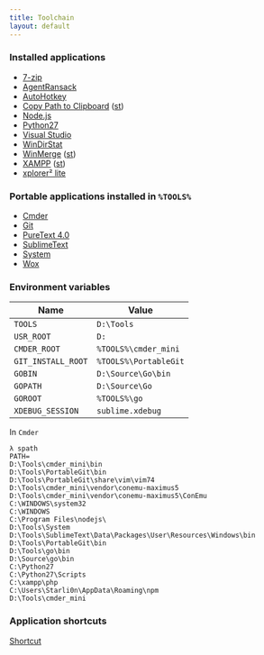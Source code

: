 ```yaml
---
title: Toolchain
layout: default
---
```


### Installed applications

* [7-zip](http://www.7-zip.org)
* [AgentRansack](https://www.mythicsoft.com/agentransack)
* [AutoHotkey](https://autohotkey.com)
* [Copy Path to Clipboard](http://stefan.bertels.org/en/clipboardpath) ([st](https://github.com/Starli0n/SublimeUser#add-copy-path-to-clipboard-feature-to-the-right-click-context-menu))
* [Node.js](https://nodejs.org)
* [Python27](https://www.python.org)
* [Visual Studio](VisualStudio)
* [WinDirStat](https://windirstat.info)
* [WinMerge](http://winmerge.org) ([st](https://github.com/Starli0n/SublimeUser#configure-filediff-command-1))
* [XAMPP](https://www.apachefriends.org) ([st](https://github.com/Starli0n/SublimeUser#win-install-xdebug-with-xampp))
* [xplorer² lite](http://zabkat.com/x2lite.htm)


### Portable applications installed in `%TOOLS%`

* [Cmder](Cmder)
* [Git](https://git-scm.com)
* [PureText 4.0](http://stevemiller.net/puretext)
* [SublimeText](https://github.com/Starli0n/SublimeUser)
* [System](System)
* [Wox](Wox)


### Environment variables

Name | Value
-----|-------
`TOOLS` | `D:\Tools`
`USR_ROOT` | `D:`
`CMDER_ROOT` | `%TOOLS%\cmder_mini`
`GIT_INSTALL_ROOT` | `%TOOLS%\PortableGit`
`GOBIN` | `D:\Source\Go\bin`
`GOPATH` | `D:\Source\Go`
`GOROOT` | `%TOOLS%\go`
`XDEBUG_SESSION` | `sublime.xdebug`


In `Cmder`

````
λ spath
PATH=
D:\Tools\cmder_mini\bin
D:\Tools\PortableGit\bin
D:\Tools\PortableGit\share\vim\vim74
D:\Tools\cmder_mini\vendor\conemu-maximus5
D:\Tools\cmder_mini\vendor\conemu-maximus5\ConEmu
C:\WINDOWS\system32
C:\WINDOWS
C:\Program Files\nodejs\
D:\Tools\System
D:\Tools\SublimeText\Data\Packages\User\Resources\Windows\bin
D:\Tools\PortableGit\bin
D:\Tools\go\bin
D:\Source\go\bin
C:\Python27
C:\Python27\Scripts
C:\xampp\php
C:\Users\Starli0n\AppData\Roaming\npm
D:\Tools\cmder_mini
````


### Application shortcuts

[Shortcut](shortcut.html)
